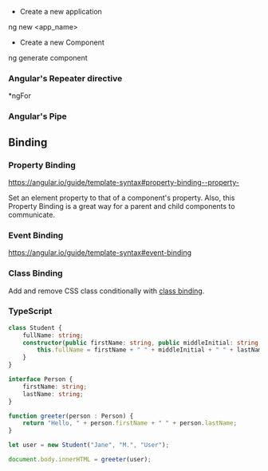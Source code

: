 
* Create a new application

ng new <app_name>

* Create a new Component

ng generate component <component-name>


### Angular's Repeater directive

*ngFor

### Angular's Pipe

## Binding

### Property Binding

https://angular.io/guide/template-syntax#property-binding--property-

Set an element property to that of a component's property.
Also, this Property Binding is a great way for a parent and child components to
communicate.

### Event Binding
https://angular.io/guide/template-syntax#event-binding

### Class Binding

Add and remove CSS class conditionally with [class binding](https://angular.io/guide/template-syntax#class-binding).


### TypeScript

```typescript
class Student {
    fullName: string;
    constructor(public firstName: string, public middleInitial: string, public lastName: string) {
        this.fullName = firstName + " " + middleInitial + " " + lastName;
    }
}

interface Person {
    firstName: string;
    lastName: string;
}

function greeter(person : Person) {
    return "Hello, " + person.firstName + " " + person.lastName;
}

let user = new Student("Jane", "M.", "User");

document.body.innerHTML = greeter(user);
```
